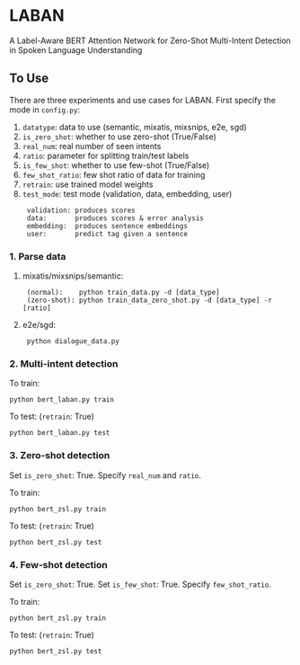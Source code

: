 # LABAN
A Label-Aware BERT Attention Network for Zero-Shot Multi-Intent Detection in Spoken Language Understanding

## To Use
There are three experiments and use cases for LABAN.
First specify the mode in `config.py`:

1. `datatype`: data to use (semantic, mixatis, mixsnips, e2e, sgd) <br>
2. `is_zero_shot`: whether to use zero-shot (True/False) <br>
3. `real_num`: real number of seen intents <br>
4. `ratio`: parameter for splitting train/test labels <br>
5. `is_few_shot`: whether to use few-shot (True/False) <br>
6. `few_shot_ratio`: few shot ratio of data for training <br>
7. `retrain`: use trained model weights <br>
8. `test_mode`: test mode (validation, data, embedding, user)
    >
        validation: produces scores
        data:       produces scores & error analysis
        embedding:  produces sentence embeddings
        user:       predict tag given a sentence

### 1. Parse data

1. mixatis/mixsnips/semantic:
    >
        (normal):    python train_data.py -d [data_type]
        (zero-shot): python train_data_zero_shot.py -d [data_type] -r [ratio]
2. e2e/sgd:
    >
        python dialogue_data.py

### 2. Multi-intent detection

To train:
>
    python bert_laban.py train

To test:
(`retrain`: True)
>
    python bert_laban.py test

### 3. Zero-shot detection

Set `is_zero_shot`: True.
Specify `real_num` and `ratio`.

To train:
>
    python bert_zsl.py train
To test:
(`retrain`: True)
>
    python bert_zsl.py test

### 4. Few-shot detection

Set `is_zero_shot`: True.
Set `is_few_shot`: True.
Specify `few_shot_ratio`.

To train:
>
    python bert_zsl.py train
To test:
(`retrain`: True)
>
    python bert_zsl.py test
